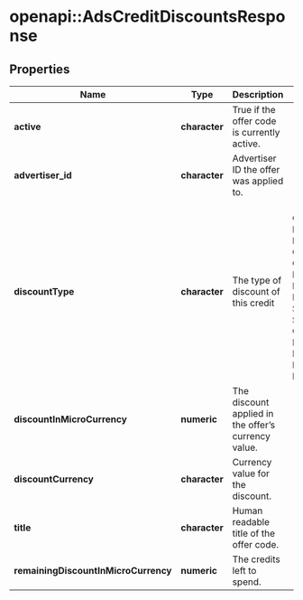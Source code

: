 # openapi::AdsCreditDiscountsResponse


## Properties
Name | Type | Description | Notes
------------ | ------------- | ------------- | -------------
**active** | **character** | True if the offer code is currently active. | [optional] 
**advertiser_id** | **character** | Advertiser ID the offer was applied to. | [optional] [Pattern: ^\\d+$] 
**discountType** | **character** | The type of discount of this credit | [optional] [Enum: [COUPON, CREDIT, COUPON_APPLIED, CREDIT_APPLIED, MARKETING_OFFER_CREDIT, MARKETING_OFFER_CREDIT_APPLIED, GOODWILL_CREDIT, GOODWILL_CREDIT_APPLIED, INTERNAL_CREDIT, INTERNAL_CREDIT_APPLIED, PREPAID_CREDIT, PREPAID_CREDIT_APPLIED, SALES_INCENTIVE_CREDIT, SALES_INCENTIVE_CREDIT_APPLIED, CREDIT_EXPIRED, FUTURE_CREDIT, REFERRAL_CREDIT, INVOICE_SALES_INCENTIVE_CREDIT, INVOICE_SALES_INCENTIVE_CREDIT_APPLIED, PREPAID_CREDIT_REFUND]] 
**discountInMicroCurrency** | **numeric** | The discount applied in the offer’s currency value. | [optional] 
**discountCurrency** | **character** | Currency value for the discount. | [optional] 
**title** | **character** | Human readable title of the offer code. | [optional] 
**remainingDiscountInMicroCurrency** | **numeric** | The credits left to spend. | [optional] 


